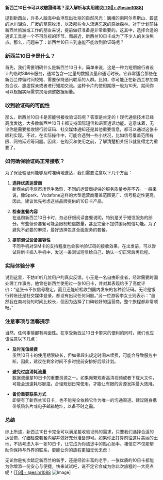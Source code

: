 **新西兰10日卡可以收驗證碼嗎？深入解析与实用建议[[TG💪+ @esim1088](https://t.me/s/esim1088)]**

提到新西兰，许多人脑海中会浮现出壮丽的自然风光：巍峨的南阿尔卑斯山、碧蓝的冰川湖泊、广袤的草原牧场，以及那些令人流连忘返的原始森林。对于计划前往新西兰旅游或工作的朋友来说，提前做好准备是非常重要的。这其中，选择合适的通讯工具是一个不可忽视的环节。而最近，新西兰10日卡成为了不少人的关注焦点。那么，问题来了：新西兰10日卡到底能不能收到验证码呢？

### 新西兰10日卡是什么？

首先，我们需要明确什么是新西兰10日卡。简单来说，这是一种为短期旅行者设计的临时SIM卡服务，通常包含一定量的数据流量和通话时长。它非常适合那些在新西兰停留时间较短、需要保持通讯联系的人群。比如，你可能正在新西兰参加商务会议、旅游探亲或者进行短期交流。这种卡片的使用期限一般为10天，期间你可以根据实际需求灵活调整数据用量。

### 收到验证码的可能性

那么，新西兰10日卡是否能够接收验证码呢？答案是肯定的！现代通信技术已经高度发达，大多数新西兰10日卡都支持国际短信和语音通话功能。这意味着，无论你是需要接收银行验证码、社交媒体通知还是其他重要信息，都可以通过这张卡顺利实现。不过，在实际操作中，可能会遇到一些小状况，比如信号覆盖范围有限、网络延迟等问题。因此，在购买和使用之前，了解清楚相关细节就显得尤为重要了。

### 如何确保验证码正常接收？

为了保证验证码能够及时准确地送达，我们需要注意以下几个方面：

1. **选择优质运营商**  
   新西兰的电信市场竞争激烈，不同的运营商提供的服务质量参差不齐。一般来说，像Spark、Vodafone这样的大型运营商覆盖范围更广、信号稳定性更高。因此，建议优先考虑这些品牌提供的10日卡产品。

2. **检查套餐内容**  
   在选购新西兰10日卡时，务必仔细阅读套餐说明，特别是关于短信服务的部分。有些低价套餐可能会限制短信数量，甚至完全不提供国际短信功能。为了避免不必要的麻烦，最好选择包含全面服务的套餐。

3. **提前测试设备兼容性**  
   不同手机对SIM卡的支持程度也会影响验证码的接收效果。在出发前，可以尝试将新卡插入手机中，发送一条测试短信给自己，确认一切正常后再启程。

### 实际体验分享

说到这里，不妨听听几位用户的真实反馈。小王是一名自由职业者，经常需要跨国处理工作事务。他曾在新西兰使用过一张10日卡，并对其表现给予了高度评价：“这张卡不仅信号稳定，而且还能轻松收到国内发来的各种验证码。无论是银行转账还是社交媒体登录，都没有出现任何问题。”另一位游客李女士则表示：“虽然我在南岛待的时间比较长，但因为选择了口碑较好的运营商，整个旅程都非常顺畅。”

### 注意事项与温馨提示

当然，任何事情都有两面性。在享受新西兰10日卡带来的便利的同时，我们也应该注意以下几点：

- **及时充值续费**  
  虽然10日卡的使用期限较长，但如果超出规定时间未续费，可能会导致服务中断。因此，建议在剩余时间不多时提前安排好后续计划。
  
- **避免过度消耗流量**  
  数据流量是10日卡的重要资源之一。如果频繁观看高清视频或者下载大文件，可能会迅速耗尽额度。合理规划日常使用，才能让有限的资源发挥最大效用。

- **备份重要联系方式**  
  即便有了新西兰10日卡，也不能完全依赖它作为唯一的沟通渠道。建议随身携带纸质名片或电子邮箱地址，以备不时之需。

### 总结

综上所述，新西兰10日卡完全可以满足接收验证码的需求，只要我们选择合适的运营商、仔细检查套餐内容并做好充分准备即可。如果你正打算前往这片美丽的土地，不妨考虑入手一张10日卡，让它成为你旅途中的贴心助手。相信它不仅能帮助你保持与外界的联系，更能让你的旅程更加无忧无虑！

无论你是初次踏足新西兰的新手，还是经验丰富的老手，一张优质的10日卡都能为你增添一份安心与便捷。快来试试吧，说不定它会成为你此次旅程的一大亮点呢！[[TG💪+ @esim1088](https://t.me/s/esim1088) ![Image](https://i.postimg.cc/4NQfJmqS/Snipaste-2025-05-13-00-14-12.png)]